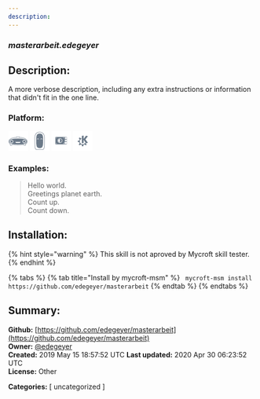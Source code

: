 ```yaml
---
description: 
---
```


### _masterarbeit.edegeyer_  
## Description:  
A more verbose description, including any extra instructions or
information that didn't fit in the one line.  
  
  
### Platform:  
 ![Mark I](../.gitbook/assets/mark-1-icon.png)  ![Mark II](../.gitbook/assets/mark-2-icon.png)  ![Picroft](../.gitbook/assets/picroft-icon.png)  ![plasmoid](../.gitbook/assets/kde.png)   
### Examples:  
> Hello world.  
> Greetings planet earth.  
> Count up.  
> Count down.  
  
## Installation:  
{% hint style="warning" %}
This skill is not aproved by Mycroft skill tester.
{% endhint %}
    
{% tabs %}
{% tab title="Install by mycroft-msm" %}
``` mycroft-msm install https://github.com/edegeyer/masterarbeit```
{% endtab %}
  {% endtabs %}
    
## Summary:  
**Github:** [https://github.com/edegeyer/masterarbeit](https://github.com/edegeyer/masterarbeit)  
**Owner:** [@edegeyer](https://github.com/edegeyer)  
**Created:** 2019 May 15 18:57:52 UTC  **Last updated:** 2020 Apr 30 06:23:52 UTC  
**License:** Other  
  
**Categories:** [ uncategorized ]   
